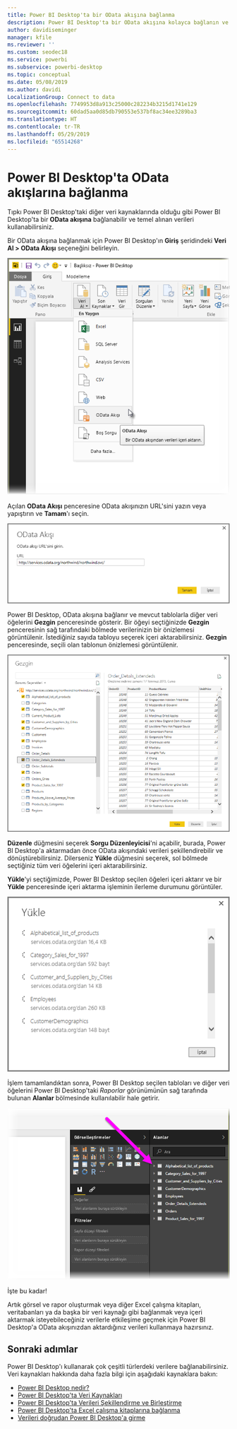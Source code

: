 ```yaml
---
title: Power BI Desktop'ta bir OData akışına bağlanma
description: Power BI Desktop'ta bir OData akışına kolayca bağlanın ve bu akışı kullanın
author: davidiseminger
manager: kfile
ms.reviewer: ''
ms.custom: seodec18
ms.service: powerbi
ms.subservice: powerbi-desktop
ms.topic: conceptual
ms.date: 05/08/2019
ms.author: davidi
LocalizationGroup: Connect to data
ms.openlocfilehash: 7749953d8a913c25000c282234b3215d1741e129
ms.sourcegitcommit: 60dad5aa0d85db790553e537bf8ac34ee3289ba3
ms.translationtype: HT
ms.contentlocale: tr-TR
ms.lasthandoff: 05/29/2019
ms.locfileid: "65514268"
---
```

# <a name="connect-to-odata-feeds-in-power-bi-desktop"></a>Power BI Desktop'ta OData akışlarına bağlanma
Tıpkı Power BI Desktop'taki diğer veri kaynaklarında olduğu gibi Power BI Desktop'ta bir **OData akışına** bağlanabilir ve temel alınan verileri kullanabilirsiniz.

Bir OData akışına bağlanmak için Power BI Desktop'ın **Giriş** şeridindeki **Veri Al > OData Akışı** seçeneğini belirleyin.

![](media/desktop-connect-odata/connect-to-odata_1.png)

Açılan **OData Akışı** penceresine OData akışınızın URL'sini yazın veya yapıştırın ve **Tamam**'ı seçin.

![](media/desktop-connect-odata/connect-to-odata_2.png)

Power BI Desktop, OData akışına bağlanır ve mevcut tablolarla diğer veri öğelerini **Gezgin** penceresinde gösterir. Bir öğeyi seçtiğinizde **Gezgin** penceresinin sağ tarafındaki bölmede verilerinizin bir önizlemesi görüntülenir. İstediğiniz sayıda tabloyu seçerek içeri aktarabilirsiniz. **Gezgin** penceresinde, seçili olan tablonun önizlemesi görüntülenir.

![](media/desktop-connect-odata/connect-to-odata_3.png)

**Düzenle** düğmesini seçerek **Sorgu Düzenleyicisi**'ni açabilir, burada, Power BI Desktop'a aktarmadan önce OData akışındaki verileri şekillendirebilir ve dönüştürebilirsiniz. Dilerseniz **Yükle** düğmesini seçerek, sol bölmede seçtiğiniz tüm veri öğelerini içeri aktarabilirsiniz.

**Yükle**'yi seçtiğimizde, Power BI Desktop seçilen öğeleri içeri aktarır ve bir **Yükle** penceresinde içeri aktarma işleminin ilerleme durumunu görüntüler.

![](media/desktop-connect-odata/connect-to-odata_4.png)

İşlem tamamlandıktan sonra, Power BI Desktop seçilen tabloları ve diğer veri öğelerini Power BI Desktop'taki *Raporlar* görünümünün sağ tarafında bulunan **Alanlar** bölmesinde kullanılabilir hale getirir.

![](media/desktop-connect-odata/connect-to-odata_5.png)

İşte bu kadar!

Artık görsel ve rapor oluşturmak veya diğer Excel çalışma kitapları, veritabanları ya da başka bir veri kaynağı gibi bağlanmak veya içeri aktarmak isteyebileceğiniz verilerle etkileşime geçmek için Power BI Desktop'a OData akışınızdan aktardığınız verileri kullanmaya hazırsınız.

## <a name="next-steps"></a>Sonraki adımlar
Power BI Desktop'ı kullanarak çok çeşitli türlerdeki verilere bağlanabilirsiniz. Veri kaynakları hakkında daha fazla bilgi için aşağıdaki kaynaklara bakın:

* [Power BI Desktop nedir?](desktop-what-is-desktop.md)
* [Power BI Desktop'ta Veri Kaynakları](desktop-data-sources.md)
* [Power BI Desktop'ta Verileri Şekillendirme ve Birleştirme](desktop-shape-and-combine-data.md)
* [Power BI Desktop'ta Excel çalışma kitaplarına bağlanma](desktop-connect-excel.md)   
* [Verileri doğrudan Power BI Desktop'a girme](desktop-enter-data-directly-into-desktop.md)   

